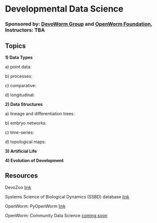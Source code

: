 # Developmental Data Science  
### Sponsored by: [DevoWorm Group](https://devoworm.weebly.com/) and [OpenWorm Foundation](http://openworm.org/), Instructors: TBA  
### 

## Topics  


**1) Data Types**   

a) point data:  

b) processes:  

c) comparative:  

d) longitudinal:  


**2) Data Structures**    

a) lineage and differentiation trees:  

b) embryo networks:  

c) time-series:  

d) topological maps:  


**3) Artificial Life**  


**4) Evolution of Development**  


## Resources  

DevoZoo   [link](https://devoworm.github.io/)  

Systems Science of Biological Dynamics (SSBD) database   [link](http://ssbd.qbic.riken.jp/)  

OpenWorm: PyOpenWorm   [link]()  

OpenWorm: Community Data Science   [coming soon]()  
